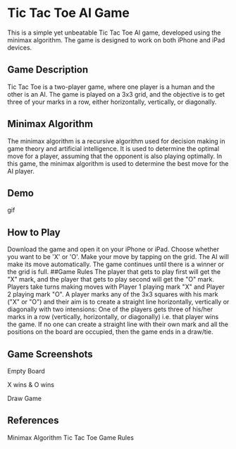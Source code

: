 # Tic Tac Toe AI Game
This is a simple yet unbeatable Tic Tac Toe AI game, developed using the minimax algorithm. The game is designed to work on both iPhone and iPad devices.

## Game Description
Tic Tac Toe is a two-player game, where one player is a human and the other is an AI. The game is played on a 3x3 grid, and the objective is to get three of your marks in a row, either horizontally, vertically, or diagonally.

## Minimax Algorithm
The minimax algorithm is a recursive algorithm used for decision making in game theory and artificial intelligence. It is used to determine the optimal move for a player, assuming that the opponent is also playing optimally. In this game, the minimax algorithm is used to determine the best move for the AI player.

## Demo
gif

## How to Play
Download the game and open it on your iPhone or iPad.
Choose whether you want to be 'X' or 'O'.
Make your move by tapping on the grid.
The AI will make its move automatically.
The game continues until there is a winner or the grid is full.
##Game Rules
The player that gets to play first will get the "X" mark, and the player that gets to play second will get the "O" mark.
Players take turns making moves with Player 1 playing mark "X" and Player 2 playing mark "O".
A player marks any of the 3x3 squares with his mark ("X" or "O") and their aim is to create a straight line horizontally, vertically or diagonally with two intensions:
One of the players gets three of his/her marks in a row (vertically, horizontally, or diagonally) i.e. that player wins the game.
If no one can create a straight line with their own mark and all the positions on the board are occupied, then the game ends in a draw/tie.
## Game Screenshots
Empty Board

X wins & O wins

Draw Game

## References
Minimax Algorithm
Tic Tac Toe Game Rules
